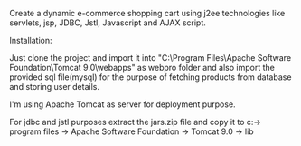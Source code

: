 Create a dynamic e-commerce shopping cart using j2ee technologies like servlets, jsp, JDBC, Jstl, Javascript and AJAX script.

Installation:

Just clone the project and import it into "C:\Program Files\Apache Software Foundation\Tomcat 9.0\webapps" as webpro folder and also import the provided sql file(mysql) for the purpose of fetching products from database and storing user details.

I'm using Apache Tomcat as server for deployment purpose.

For jdbc and jstl purposes extract the jars.zip file and copy it to c:-> program files -> Apache Software Foundation -> Tomcat 9.0 -> lib
